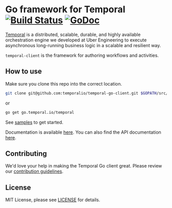 # Go framework for Temporal [![Build Status](https://badge.buildkite.com/ce6df3b1a8b375270261ae70fb2d2756af298fef3a0dac4d20.svg?theme=github&branch=master)](https://buildkite.com/temporal/temporal-go-client) [![GoDoc](https://godoc.org/go.temporal.io/temporal?status.svg)](https://godoc.org/go.temporal.io/temporal)

[Temporal](https://github.com/temporalio/temporal) is a distributed, scalable, durable, and highly available orchestration engine we developed at Uber Engineering to execute asynchronous long-running business logic in a scalable and resilient way.

`temporal-client` is the framework for authoring workflows and activities.

## How to use

Make sure you clone this repo into the correct location.

```bash
git clone git@github.com:temporalio/temporal-go-client.git $GOPATH/src/go.temporal.io/temporal
```

or

```bash
go get go.temporal.io/temporal
```

See [samples](https://github.com/temporalio/temporal-go-samples) to get started. 

Documentation is available [here](https://cadenceworkflow.io/docs/07_goclient/). 
You can also find the API documentation [here](https://godoc.org/go.temporal.io/temporal).

## Contributing
We'd love your help in making the Temporal Go client great. Please review our [contribution guidelines](CONTRIBUTING.md).

## License
MIT License, please see [LICENSE](LICENSE) for details.


